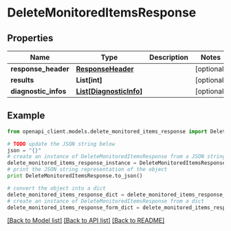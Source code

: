 # DeleteMonitoredItemsResponse


## Properties
Name | Type | Description | Notes
------------ | ------------- | ------------- | -------------
**response_header** | [**ResponseHeader**](ResponseHeader.md) |  | [optional] 
**results** | **List[int]** |  | [optional] 
**diagnostic_infos** | [**List[DiagnosticInfo]**](DiagnosticInfo.md) |  | [optional] 

## Example

```python
from openapi_client.models.delete_monitored_items_response import DeleteMonitoredItemsResponse

# TODO update the JSON string below
json = "{}"
# create an instance of DeleteMonitoredItemsResponse from a JSON string
delete_monitored_items_response_instance = DeleteMonitoredItemsResponse.from_json(json)
# print the JSON string representation of the object
print DeleteMonitoredItemsResponse.to_json()

# convert the object into a dict
delete_monitored_items_response_dict = delete_monitored_items_response_instance.to_dict()
# create an instance of DeleteMonitoredItemsResponse from a dict
delete_monitored_items_response_form_dict = delete_monitored_items_response.from_dict(delete_monitored_items_response_dict)
```
[[Back to Model list]](../README.md#documentation-for-models) [[Back to API list]](../README.md#documentation-for-api-endpoints) [[Back to README]](../README.md)


